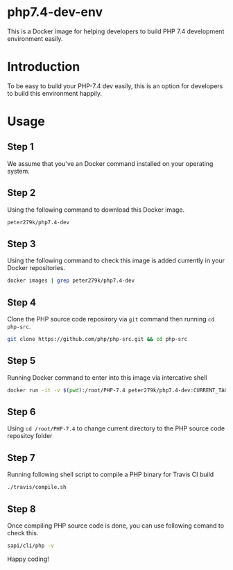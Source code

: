 # php7.4-dev-env
This is a Docker image for helping developers to build PHP 7.4 development environment easily.

# Introduction
To be easy to build your PHP-7.4 dev easily, this is an option for developers to build this environment happily.

# Usage

## Step 1
We assume that you've an Docker command installed on your operating system.

## Step 2
Using the following command to download this Docker image.

```BASH
peter279k/php7.4-dev
```

## Step 3
Using the following command to check this image is added currently in your Docker repositories.

```BASH
docker images | grep peter279k/php7.4-dev
```

## Step 4
Clone the PHP source code reposirory via `git` command then running `cd php-src`.

```BASH
git clone https://github.com/php/php-src.git && cd php-src
```

## Step 5
Running Docker command to enter into this image via intercative shell

```BASH
docker run -it -v $(pwd):/root/PHP-7.4 peter279k/php7.4-dev:CURRENT_TAG_NAME
```

## Step 6
Using `cd /root/PHP-7.4` to change current directory to the PHP source code repositoy folder

## Step 7
Running following shell script to compile a PHP binary for Travis CI build

```BASH
./travis/compile.sh
```

## Step 8
Once compiling PHP source code is done, you can use following comand to check this.

```BASH
sapi/cli/php -v
```

Happy coding!
